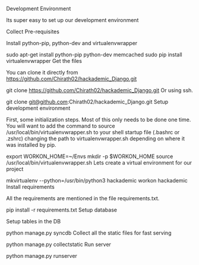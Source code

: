 Development Environment

Its super easy to set up our development environment

Collect Pre-requisites

Install python-pip, python-dev and virtualenvwrapper

sudo apt-get install python-pip python-dev memcached
sudo pip install virtualenvwrapper
Get the files

You can clone it directly from https://github.com/Chirath02/hackademic_Django.git

git clone https://github.com/Chirath02/hackademic_Django.git
Or using ssh.

git clone git@github.com:Chirath02/hackademic_Django.git
Setup development environment

First, some initialization steps. Most of this only needs to be done one time. You will want to add the command to source /usr/local/bin/virtualenvwrapper.sh to your shell startup file (.bashrc or .zshrc) changing the path to virtualenvwrapper.sh depending on where it was installed by pip.

export WORKON_HOME=~/Envs
mkdir -p $WORKON_HOME
source /usr/local/bin/virtualenvwrapper.sh
Lets create a virtual environment for our project

mkvirtualenv --python=/usr/bin/python3 hackademic
workon hackademic
Install requirements

All the requirements are mentioned in the file requirements.txt.

pip install -r requirements.txt
Setup database

Setup tables in the DB

python manage.py syncdb
Collect all the static files for fast serving

python manage.py collectstatic
Run server

python manage.py runserver